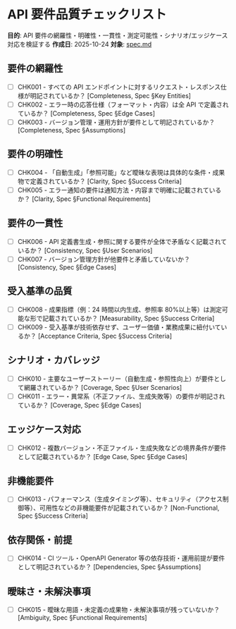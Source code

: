 # API 要件品質チェックリスト

**目的**: API 要件の網羅性・明確性・一貫性・測定可能性・シナリオ/エッジケース対応を検証する
**作成日**: 2025-10-24
**対象**: [spec.md](../spec.md)

## 要件の網羅性

- [ ] CHK001 - すべての API エンドポイントに対するリクエスト・レスポンス仕様が明記されているか？ [Completeness, Spec §Key Entities]
- [ ] CHK002 - エラー時の応答仕様（フォーマット・内容）は全 API で定義されているか？ [Completeness, Spec §Edge Cases]
- [ ] CHK003 - バージョン管理・運用方針が要件として明記されているか？ [Completeness, Spec §Assumptions]

## 要件の明確性

- [ ] CHK004 - 「自動生成」「参照可能」など曖昧な表現は具体的な条件・成果物で定義されているか？ [Clarity, Spec §Success Criteria]
- [ ] CHK005 - エラー通知の要件は通知方法・内容まで明確に記載されているか？ [Clarity, Spec §Functional Requirements]

## 要件の一貫性

- [ ] CHK006 - API 定義書生成・参照に関する要件が全体で矛盾なく記載されているか？ [Consistency, Spec §User Scenarios]
- [ ] CHK007 - バージョン管理方針が他要件と矛盾していないか？ [Consistency, Spec §Edge Cases]

## 受入基準の品質

- [ ] CHK008 - 成果指標（例：24 時間以内生成、参照率 80%以上等）は測定可能な形で記載されているか？ [Measurability, Spec §Success Criteria]
- [ ] CHK009 - 受入基準が技術依存せず、ユーザー価値・業務成果に紐付いているか？ [Acceptance Criteria, Spec §Success Criteria]

## シナリオ・カバレッジ

- [ ] CHK010 - 主要なユーザーストーリー（自動生成・参照性向上）が要件として網羅されているか？ [Coverage, Spec §User Scenarios]
- [ ] CHK011 - エラー・異常系（不正ファイル、生成失敗等）の要件が明記されているか？ [Coverage, Spec §Edge Cases]

## エッジケース対応

- [ ] CHK012 - 複数バージョン・不正ファイル・生成失敗などの境界条件が要件として記載されているか？ [Edge Case, Spec §Edge Cases]

## 非機能要件

- [ ] CHK013 - パフォーマンス（生成タイミング等）、セキュリティ（アクセス制御等）、可用性などの非機能要件が記載されているか？ [Non-Functional, Spec §Success Criteria]

## 依存関係・前提

- [ ] CHK014 - CI ツール・OpenAPI Generator 等の依存技術・運用前提が要件として明記されているか？ [Dependencies, Spec §Assumptions]

## 曖昧さ・未解決事項

- [ ] CHK015 - 曖昧な用語・未定義の成果物・未解決事項が残っていないか？ [Ambiguity, Spec §Functional Requirements]
